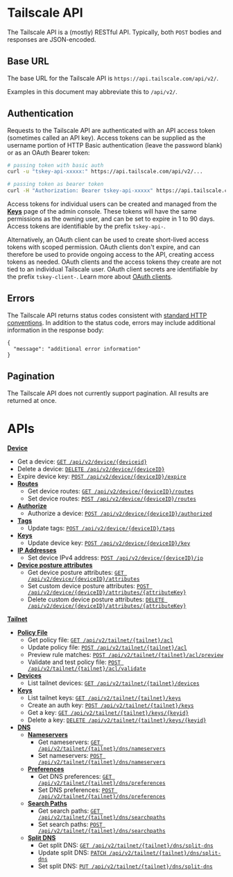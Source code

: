 # Tailscale API

The Tailscale API is a (mostly) RESTful API. Typically, both `POST` bodies and responses are JSON-encoded.

## Base URL

The base URL for the Tailscale API is `https://api.tailscale.com/api/v2/`.

Examples in this document may abbreviate this to `/api/v2/`.

## Authentication

Requests to the Tailscale API are authenticated with an API access token (sometimes called an API key).
Access tokens can be supplied as the username portion of HTTP Basic authentication (leave the password blank) or as an OAuth Bearer token:

```sh
# passing token with basic auth
curl -u "tskey-api-xxxxx:" https://api.tailscale.com/api/v2/...

# passing token as bearer token
curl -H "Authorization: Bearer tskey-api-xxxxx" https://api.tailscale.com/api/v2/...
```

Access tokens for individual users can be created and managed from the [**Keys**](https://login.tailscale.com/admin/settings/keys) page of the admin console.
These tokens will have the same permissions as the owning user, and can be set to expire in 1 to 90 days.
Access tokens are identifiable by the prefix `tskey-api-`.

Alternatively, an OAuth client can be used to create short-lived access tokens with scoped permission.
OAuth clients don't expire, and can therefore be used to provide ongoing access to the API, creating access tokens as needed.
OAuth clients and the access tokens they create are not tied to an individual Tailscale user.
OAuth client secrets are identifiable by the prefix `tskey-client-`.
Learn more about [OAuth clients](https://tailscale.com/kb/1215/).

## Errors

The Tailscale API returns status codes consistent with [standard HTTP conventions](https://developer.mozilla.org/en-US/docs/Web/HTTP/Status).
In addition to the status code, errors may include additional information in the response body:

```jsonc
{
  "message": "additional error information"
}
```

## Pagination

The Tailscale API does not currently support pagination. All results are returned at once.

# APIs

**[Device](./device.md#device)**

- Get a device: [`GET /api/v2/device/{deviceid}`](./device.md#get-device)
- Delete a device: [`DELETE /api/v2/device/{deviceID}`](./device.md#delete-device)
- Expire device key: [`POST /api/v2/device/{deviceID}/expire`](./device.md#expire-device-key)
- [**Routes**](./device.md#routes)
  - Get device routes: [`GET /api/v2/device/{deviceID}/routes`](./device.md#get-device-routes)
  - Set device routes: [`POST /api/v2/device/{deviceID}/routes`](./device.md#set-device-routes)
- [**Authorize**](./device.md#authorize)
  - Authorize a device: [`POST /api/v2/device/{deviceID}/authorized`](./device.md#authorize-device)
- [**Tags**](./device.md#tags)
  - Update tags: [`POST /api/v2/device/{deviceID}/tags`](./device.md#update-device-tags)
- [**Keys**](./device.md#keys)
  - Update device key: [`POST /api/v2/device/{deviceID}/key`](./device.md#update-device-key)
- [**IP Addresses**](./device.md#ip-addresses)
  - Set device IPv4 address: [`POST /api/v2/device/{deviceID}/ip`](./device.md#set-device-ipv4-address)
- [**Device posture attributes**](./device.md#device-posture-attributes)
  - Get device posture attributes: [`GET /api/v2/device/{deviceID}/attributes`](./device.md#get-device-posture-attributes)
  - Set custom device posture attributes: [`POST /api/v2/device/{deviceID}/attributes/{attributeKey}`](./device.md#set-device-posture-attributes)
  - Delete custom device posture attributes: [`DELETE /api/v2/device/{deviceID}/attributes/{attributeKey}`](./device.md#delete-custom-device-posture-attributes)

**[Tailnet](./tailnet.md#tailnet)**

- [**Policy File**](./tailnet.md#policy-file)
  - Get policy file: [`GET /api/v2/tailnet/{tailnet}/acl`](./tailnet.md#get-policy-file)
  - Update policy file: [`POST /api/v2/tailnet/{tailnet}/acl`](./tailnet.md#update-policy-file)
  - Preview rule matches: [`POST /api/v2/tailnet/{tailnet}/acl/preview`](./tailnet.md#preview-policy-file-rule-matches)
  - Validate and test policy file: [`POST /api/v2/tailnet/{tailnet}/acl/validate`](./tailnet.md#validate-and-test-policy-file)
- [**Devices**](./tailnet.md#devices)
  - List tailnet devices: [`GET /api/v2/tailnet/{tailnet}/devices`](./tailnet.md#list-tailnet-devices)
- [**Keys**](./tailnet.md#tailnet-keys)
  - List tailnet keys: [`GET /api/v2/tailnet/{tailnet}/keys`](./tailnet.md#list-tailnet-keys)
  - Create an auth key: [`POST /api/v2/tailnet/{tailnet}/keys`](./tailnet.md#create-auth-key)
  - Get a key: [`GET /api/v2/tailnet/{tailnet}/keys/{keyid}`](./tailnet.md#get-key)
  - Delete a key: [`DELETE /api/v2/tailnet/{tailnet}/keys/{keyid}`](./tailnet.md#delete-key)
- [**DNS**](./tailnet.md#dns)
  - [**Nameservers**](./tailnet.md#nameservers)
    - Get nameservers: [`GET /api/v2/tailnet/{tailnet}/dns/nameservers`](./tailnet.md#get-nameservers)
    - Set nameservers: [`POST /api/v2/tailnet/{tailnet}/dns/nameservers`](./tailnet.md#set-nameservers)
  - [**Preferences**](./tailnet.md#preferences)
    - Get DNS preferences: [`GET /api/v2/tailnet/{tailnet}/dns/preferences`](./tailnet.md#get-dns-preferences)
    - Set DNS preferences: [`POST /api/v2/tailnet/{tailnet}/dns/preferences`](./tailnet.md#set-dns-preferences)
  - [**Search Paths**](./tailnet.md#search-paths)
    - Get search paths: [`GET /api/v2/tailnet/{tailnet}/dns/searchpaths`](./tailnet.md#get-search-paths)
    - Set search paths: [`POST /api/v2/tailnet/{tailnet}/dns/searchpaths`](./tailnet.md#set-search-paths)
  - [**Split DNS**](./tailnet.md#split-dns)
    - Get split DNS: [`GET /api/v2/tailnet/{tailnet}/dns/split-dns`](./tailnet.md#get-split-dns)
    - Update split DNS: [`PATCH /api/v2/tailnet/{tailnet}/dns/split-dns`](./tailnet.md#update-split-dns)
    - Set split DNS: [`PUT /api/v2/tailnet/{tailnet}/dns/split-dns`](./tailnet.md#set-split-dns)
